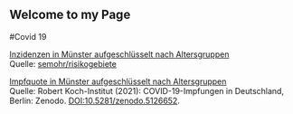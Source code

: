 ## Welcome to my Page

#Covid 19

[Inzidenzen in Münster aufgeschlüsselt nach Altersgruppen](Inzidenzen_Altergruppen.html)  
Quelle: [semohr/risikogebiete](https://github.com/semohr/risikogebiete_deutschland)

[Impfquote in Münster aufgeschlüsselt nach Altersgruppen](ImpfQuoteMuenster.html)  
Quelle: Robert Koch-Institut (2021): COVID-19-Impfungen in Deutschland, Berlin: Zenodo. [DOI:10.5281/zenodo.5126652](http://doi.org/10.5281/zenodo.5126652).
